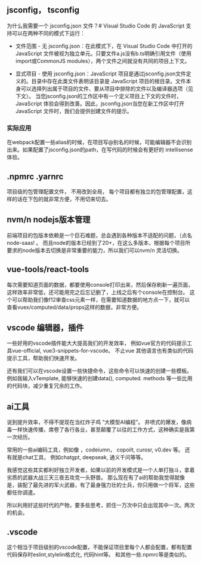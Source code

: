 ## jsconfig， tsconfig

为什么我需要一个 jsconfig.json 文件？#
Visual Studio Code 的 JavaScript 支持可以在两种不同的模式下运行：

- 文件范围 - 无 jsconfig.json：在此模式下，在 Visual Studio Code 中打开的 JavaScript 文件被视为独立单元。只要文件a.js没有b.ts明确引用文件（使用import或CommonJS modules），两个文件之间就没有共同的项目上下文。
  
- 显式项目 - 使用 jsconfig.json：JavaScript 项目是通过jsconfig.json文件定义的。目录中存在此类文件表明该目录是 JavaScript 项目的根目录。文件本身可以选择列出属于项目的文件、要从项目中排除的文件以及编译器选项（见下文）。
当您jsconfig.json的工作区中有一个定义项目上下文的文件时，JavaScript 体验会得到改善。因此，jsconfig.json当您在新工作区中打开 JavaScript 文件时，我们会提供创建文件的提示。


### 实际应用

在webpack配置一些alias的时候，在项目写@别名的时候，可能编辑器不会识别出来。如果配置了jsconfig.json的path，在写代码的时候会有更好的 intellisense 体验。



## .npmrc .yarnrc

项目级的包管理配置文件， 不用改到全局， 每个项目都有独立的包管理配置，这样的话在下包的就非常方便，不用切来切去。



## nvm/n nodejs版本管理

前端项目的包版本依赖是一个巨石难题，总会遇到各种版本不适配的问题，（点名node-saas! 。 而且node的版本已经到了20+，在这么多版本，根据每个项目所要求的node版本去切换是非常重要的能力，所以我们可以nvm/n 灵活切换。


## vue-tools/react-tools

每次需要知道页面的数据，都要使用console打印出来，然后保存刷新一遍页面，这样效率非常低，还可能用完之后忘记删了，上线之后有个console在控制台。 这个可以帮助我们像f12审查css元素一样，在需要知道数据的地方点一下，就可以查看vuex/computed/data/props这样的数据，非常方便。

## vscode 编辑器，插件

一些好用的vscode插件能大大提高我们的开发效率， 例如vue官方的代码提示工具vue-official, vue3-snippets-for-vscode。 不止vue 其他语言也有类似的代码提示工具，帮助我们快速开发。

还有我们可以在vscode设置一些快捷命令，这些命令可以快速的创建一些模板。 例如我输入vTemplate, 能够快速的创建data(), computed. methods 等一些比用的代码块，减少重复冗余的工作。


## ai工具

说到提升效率，不得不提现在当红炸子鸡 “大模型AI编程”。  井喷式的爆发，像病毒一样快速传播，席卷了各行各业，甚至颠覆了以往的工作方式，这种确实是我第一次经历。

常用的一些ai编码工具，例如像 ，codeiumn， copoilt, curosr, v0.dev 等。
还有就是chat工具， 例如chatgpt, deepseak, 通义千问等等。


我感觉这些其实都利好独立开发者，如果以前的开发模式是一个人单打独斗，拿着劣质的武器大战三天三夜去攻克一头野兽。 那么现在有了ai的帮助我觉得就像是，装配了最先进的军火武器，有了最身强力壮的士兵，你只用做一个将军，这些都任你调遣。

所以利用好这些时代的产物，要多些思考，抓住一万次中只会出现其中一次。两次的机会。

## .vscode

这个相当于项目级别的vscode配置，不能保证项目里每个人都会配置，都有配置代码保存时eslint,stylelin格式化, 代码hint等。 和其他一些.npmrc等是类似的。